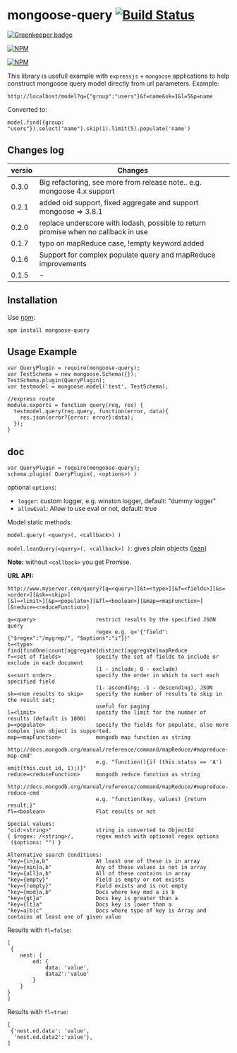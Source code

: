 mongoose-query [![Build Status](https://travis-ci.org/jupe/mongoose-query.png?branch=master)](https://travis-ci.org/jupe/mongoose-query)
==============

[![Greenkeeper badge](https://badges.greenkeeper.io/jupe/mongoose-query.svg)](https://greenkeeper.io/)

[![NPM](https://nodei.co/npm/mongoose-query.png?downloads=true&downloadRank=true&stars=true)](https://nodei.co/npm/mongoose-query/)

[![NPM](https://nodei.co/npm-dl/mongoose-query.png)](https://nodei.co/npm/mongoose-query/)

This library is usefull example with `expressjs` + `mongoose` applications to help construct mongoose query model directly from url parameters. Example:

```
http://localhost/model?q={"group":"users"}&f=name&sk=1&l=5&p=name
```
Converted to:
```
model.find({group: "users"}).select("name").skip(1).limit(5).populate('name')
```

## Changes log

|versio|Changes|
|------|-------|
|0.3.0|Big refactoring, see more from release note.. e.g. mongoose 4.x support|
|0.2.1|added oid support, fixed aggregate and support mongoose => 3.8.1
|0.2.0|replace underscore with lodash, possible to return promise when no callback in use|
|0.1.7|typo on mapReduce case, !empty keyword added|
|0.1.6|Support for complex populate query and mapReduce improvements|
|0.1.5|-|

## Installation

Use [npm](https://www.npmjs.org/package/mongoose-query):
```
npm install mongoose-query
```

## Usage Example

```
var QueryPlugin = require(mongoose-query);
var TestSchema = new mongoose.Schema({});
TestSchema.plugin(QueryPlugin);
var testmodel = mongoose.model('test', TestSchema);

//express route
module.exports = function query(req, res) {
  testmodel.query(req.query, function(error, data){
    res.json(error?{error: error}:data);
  });
}
```

## doc

```
var QueryPlugin = require(mongoose-query);
schema.plugin( QueryPlugin(, <options>) )
```
optional `options`:
* `logger`: custom logger, e.g. winston logger, default: "dummy logger"
* `allowEval`: <boolean> Allow to use eval or not, default: true

Model static methods:

`model.query( <query>(, <callback>) )`

`model.leanQuery(<query>(, <callback>) )`: gives plain objects ([lean](http://mongoosejs.com/docs/api.html#query_Query-lean))

**Note:** without `<callback>` you get Promise.

**URL API:**
```
http://www.myserver.com/query?[q=<query>][&t=<type>][&f=<fields>][&s=<order>][&sk=<skip>]
[&l=<limit>][&p=<populate>][&fl=<boolean>][&map=<mapFunction>][&reduce=<reduceFunction>]

q=<query>                   restrict results by the specified JSON query
                            regex e.g. q='{"field":{"$regex":"/mygrep/", "$options":"i"}}'
t=<type>                    find|findOne|count|aggregate|distinct|aggregate|mapReduce
f=<set of fields>           specify the set of fields to include or exclude in each document
                            (1 - include; 0 - exclude)
s=<sort order>              specify the order in which to sort each specified field
                            (1- ascending; -1 - descending), JSON
sk=<num results to skip>    specify the number of results to skip in the result set;
                            useful for paging
l=<limit>                   specify the limit for the number of results (default is 1000)
p=<populate>                specify the fields for populate, also more complex json object is supported.
map=<mapFunction>           mongodb map function as string
                            http://docs.mongodb.org/manual/reference/command/mapReduce/#mapreduce-map-cmd'
                            e.g. "function(){if (this.status == 'A') emit(this.cust_id, 1);)}"
reduce=<reduceFunction>     mongodb reduce function as string
                            http://docs.mongodb.org/manual/reference/command/mapReduce/#mapreduce-reduce-cmd
                            e.g. "function(key, values) {return result;}"
fl=<boolean>                Flat results or not

Special values:
"oid:<string>"              string is converted to ObjectId
{ $regex: /<string>/,       regex match with optional regex options
 ($options: "") }        

Alternative search conditions:
"key={in}a,b"               At least one of these is in array
"key={nin}a,b"              Any of these values is not in array
"key={all}a,b"              All of these contains in array
"key={empty}"               Field is empty or not exists
"key={!empty}"              Field exists and is not empty
"key={mod}a,b"              Docs where key mod a is b
"key={gt}a"                 Docs key is greater than a
"key={lt}a"                 Docs key is lower than a
"key=a|b|c"                 Docs where type of key is Array and contains at least one of given value
```

Results with `fl=false`:
```
[
 {
 	nest: {
 		ed: {
 			data: 'value',
        	data2':'value'
    	}
  	}
}
]
```

Results with `fl=true`:
```
[
 {'nest.ed.data': 'value',
  'nest.ed.data2':'value'},
]
```
